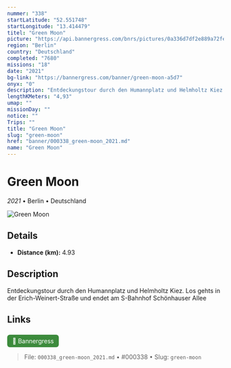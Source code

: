 ```yaml
---
nummer: "338"
startLatitude: "52.551748"
startLongitude: "13.414479"
titel: "Green Moon"
picture: "https://api.bannergress.com/bnrs/pictures/0a336d7df2e889a72fe2815257e6175c"
region: "Berlin"
country: "Deutschland"
completed: "7680"
missions: "18"
date: "2021"
bg-link: "https://bannergress.com/banner/green-moon-a5d7"
onyx: "0"
description: "Entdeckungstour durch den Humannplatz und Helmholtz Kiez. Los gehts in der Erich-Weinert-Straße und endet am S-Bahnhof Schönhauser Allee"
lengthKMeters: "4,93"
umap: ""
missionDay: ""
notice: ""
Trips: ""
title: "Green Moon"
slug: "green-moon"
href: "banner/000338_green-moon_2021.md"
name: "Green Moon"
---
```

# Green Moon

*2021* • Berlin • Deutschland

![Green Moon](https://api.bannergress.com/bnrs/pictures/0a336d7df2e889a72fe2815257e6175c)



## Details
- **Distance (km):** 4.93






## Description
Entdeckungstour durch den Humannplatz und Helmholtz Kiez. Los gehts in der Erich-Weinert-Straße und endet am S-Bahnhof Schönhauser Allee



## Links
<a href="https://bannergress.com/banner/green-moon-a5d7" style="display:inline-block;margin:6px 8px 0 0;padding:6px 12px;background:#3c8b3c;color:#fff;text-decoration:none;border-radius:6px;">🔗 Bannergress</a>




> File: `000338_green-moon_2021.md` • #000338 • Slug: `green-moon`
